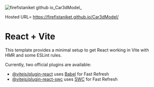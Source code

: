 ![firefistaniket github io_Car3dModel_](https://github.com/fireFistAniket/Car3dModel/assets/114797176/b45d09f2-6736-40e8-93f8-c631e95d3bba)

Hosted URL= https://firefistaniket.github.io/Car3dModel/

# React + Vite

This template provides a minimal setup to get React working in Vite with HMR and some ESLint rules.

Currently, two official plugins are available:

- [@vitejs/plugin-react](https://github.com/vitejs/vite-plugin-react/blob/main/packages/plugin-react/README.md) uses [Babel](https://babeljs.io/) for Fast Refresh
- [@vitejs/plugin-react-swc](https://github.com/vitejs/vite-plugin-react-swc) uses [SWC](https://swc.rs/) for Fast Refresh
